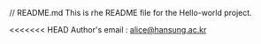 // README.md
This is rhe README file for the Hello-world project.

<<<<<<< HEAD
Author's email : alice@hansung.ac.kr
